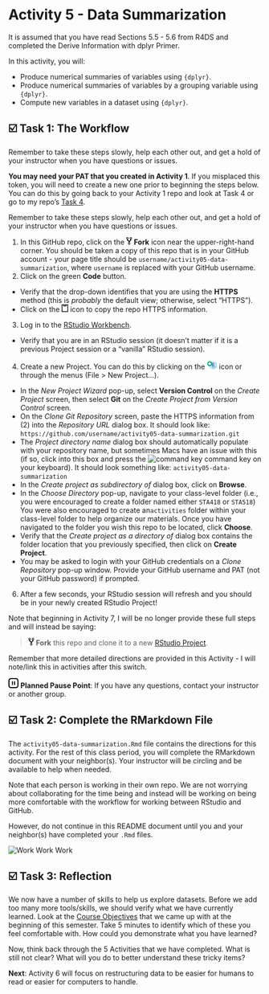 Activity 5 - Data Summarization
================

It is assumed that you have read Sections 5.5 - 5.6 from R4DS and
completed the Derive Information with dplyr Primer.

In this activity, you will:

-   Produce numerical summaries of variables using `{dplyr}`.
-   Produce numerical summaries of variables by a grouping variable
    using `{dplyr}`.
-   Compute new variables in a dataset using `{dplyr}`.

## ☑️ Task 1: The Workflow

Remember to take these steps slowly, help each other out, and get a hold
of your instructor when you have questions or issues.

**You may need your PAT that you created in Activity 1**. If you
misplaced this token, you will need to create a new one prior to
beginning the steps below. You can do this by going back to your
Activity 1 repo and look at Task 4 or go to my repo’s [Task
4](https://github.com/gvsu-sta518/activity01-rmarkdown#%EF%B8%8F-tasks-4-connect-rstudio-and-github).

Remember to take these steps slowly, help each other out, and get a hold
of your instructor when you have questions or issues.

1.  In this GitHub repo, click on the ![fork](README-img/fork-icon.png)
    **Fork** icon near the upper-right-hand corner. You should be taken
    a copy of this repo that is in your GitHub account - your page title
    should be `username/activity05-data-summarization`, where `username`
    is replaced with your GitHub username.
2.  Click on the green **Code** button.

-   Verify that the drop-down identifies that you are using the
    **HTTPS** method (this is *probably* the default view; otherwise,
    select “HTTPS”).
-   Click on the ![clipboard](README-img/clipboard-icon.png) icon to
    copy the repo HTTPS information.

3.  Log in to the [RStudio Workbench](https://rstudio.gvsu.edu/).

-   Verify that you are in an RStudio session (it doesn’t matter if it
    is a previous Project session or a “vanilla” RStudio session).

4.  Create a new Project. You can do this by clicking on the
    <img src="README-img/new-project-icon.png" alt="new project" width = "20"/>
    icon or through the menus (File > New Project…).

-   In the *New Project Wizard* pop-up, select **Version Control** on
    the *Create Project* screen, then select **Git** on the *Create
    Project from Version Control* screen.
-   On the *Clone Git Repository* screen, paste the HTTPS information
    from (2) into the *Repository URL* dialog box. It should look like:
    `https://github.com/username/activity05-data-summarization.git`
-   The *Project directory name* dialog box should automatically
    populate with your repository name, but sometimes Macs have an issue
    with this (if so, click into this box and press the ![command
    key](README-img/command-key-icon.png) command key on your keyboard).
    It should look something like: `activity05-data-summarization`
-   In the *Create project as subdirectory of* dialog box, click on
    **Browse**.
-   In the *Choose Directory* pop-up, navigate to your class-level
    folder (i.e., you were encouraged to create a folder named either
    `STA418` or `STA518`) You were also encouraged to create
    an`activities` folder within your class-level folder to help
    organize our materials. Once you have navigated to the folder you
    wish this repo to be located, click **Choose**.
-   Verify that the *Create project as a directory of* dialog box
    contains the folder location that you previously specified, then
    click on **Create Project**.
-   You may be asked to login with your GitHub credentials on a *Clone
    Repository* pop-up window. Provide your GitHub username and PAT (not
    your GitHub password) if prompted.

6.  After a few seconds, your RStudio session will refresh and you
    should be in your newly created RStudio Project!

Note that beginning in Activity 7, I will be no longer provide these
full steps and will instead be saying:

> ![fork](README-img/fork-icon.png) **Fork** this repo and clone it to a
> new [RStudio Project](https://rstudio.gvsu.edu/).

Remember that more detailed directions are provided in this Activity - I
will note/link this in activities after this switch.

<img src="README-img/noun_pause.png" alt="pause" width = "20"/>
<b>Planned Pause Point</b>: If you have any questions, contact your
instructor or another group.

## ☑️ Task 2: Complete the RMarkdown File

The `activity05-data-summarization.Rmd` file contains the directions for
this activity. For the rest of this class period, you will complete the
RMarkdown document with your neighbor(s). Your instructor will be
circling and be available to help when needed.

Note that each person is working in their own repo. We are not worrying
about collaborating for the time being and instead will be working on
being more comfortable with the workflow for working between RStudio and
GitHub.

However, do not continue in this README document until you and your
neighbor(s) have completed your `.Rmd` files.

![Work Work
Work](https://media.giphy.com/media/SATgMmr1Sdawhp1CkN/giphy.gif)

## ☑️ Task 3: Reflection

We now have a number of skills to help us explore datasets. Before we
add too many more tools/skills, we should verify what we have currently
learned. Look at the [Course
Objectives](https://docs.google.com/document/d/17CTL6DJYZfn2aqE1PQqJ84yiaY6XBbb_Sz7momwuL_8/edit?usp=sharing)
that we came up with at the beginning of this semester. Take 5 minutes
to identify which of these you feel comfortable with. How could you
demonstrate what you have learned?

Now, think back through the 5 Activities that we have completed. What is
still not clear? What will you do to better understand these tricky
items?

**Next**: Activity 6 will focus on restructuring data to be easier for
humans to read or easier for computers to handle.

